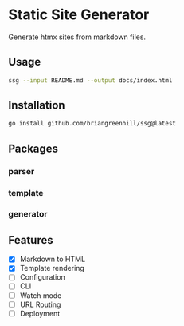 # Static Site Generator

Generate htmx sites from markdown files.

## Usage

```bash
ssg --input README.md --output docs/index.html
```

## Installation

```bash
go install github.com/briangreenhill/ssg@latest
```

## Packages

### parser
### template
### generator

## Features
- [x] Markdown to HTML
- [x] Template rendering
- [ ] Configuration
- [ ] CLI
- [ ] Watch mode
- [ ] URL Routing
- [ ] Deployment
